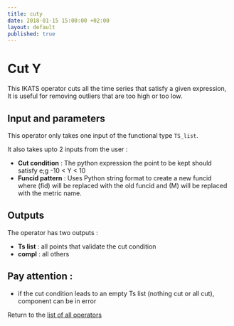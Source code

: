 ```yaml
---
title: cuty
date: 2018-01-15 15:00:00 +02:00
layout: default
published: true
---
```

# Cut Y

This IKATS operator cuts all the time series that satisfy a given expression, It is useful for removing outliers that are too high or too low.

## Input and parameters

This operator only takes one input of the functional type `TS_list`.

It also takes upto 2 inputs from the user :

- **Cut condition** : The python expression the point to be kept should satisfy e;g -10 < Y < 10
- **Funcid pattern** : Uses Python string format to create a new funcid where (fid) will be replaced with the old funcid and (M) will be replaced with the metric name.


## Outputs


The operator has two outputs :

 - **Ts list** : all points that validate the cut condition
 - **compl** : all others

## Pay attention :
- if the cut condition leads to an empty Ts list (nothing cut or all cut), component can be in error


Return to the [list of all operators](/operators.html)
